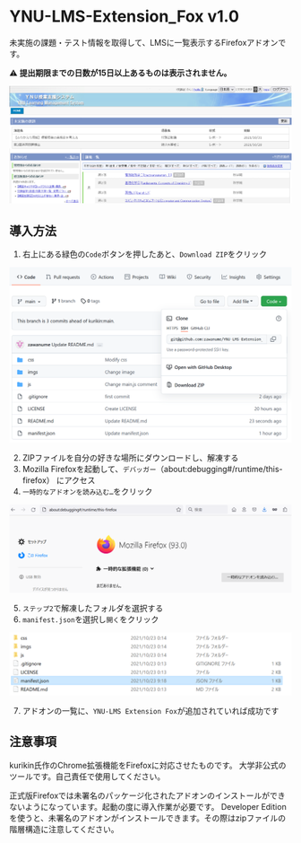 # YNU-LMS-Extension_Fox v1.0

未実施の課題・テスト情報を取得して、LMSに一覧表示するFirefoxアドオンです。

:warning: **提出期限までの日数が15日以上あるものは表示されません。**

![見本](imgs/home.png)

## 導入方法
1. 右上にある緑色の`Code`ボタンを押したあと、`Download ZIP`をクリック


![Step-1](imgs/step-1.png)

2. ZIPファイルを自分の好きな場所にダウンロードし、解凍する
3. Mozilla Firefoxを起動して、`デバッガー`（about:debugging#/runtime/this-firefox） にアクセス
4. `一時的なアドオンを読み込む…`をクリック

![Step-2](imgs/step-2.png)

5. `ステップ2`で解凍したフォルダを選択する
6. `manifest.json`を選択し`開く`をクリック

![Step-3](imgs/step-3.png)

7. アドオンの一覧に、`YNU-LMS Extension Fox`が追加されていれば成功です

## 注意事項
kurikin氏作のChrome拡張機能をFirefoxに対応させたものです。
大学非公式のツールです。自己責任で使用してください。

正式版Firefoxでは未署名のパッケージ化されたアドオンのインストールができないようになっています。起動の度に導入作業が必要です。
Developer Editionを使うと、未署名のアドオンがインストールできます。その際はzipファイルの階層構造に注意してください。
